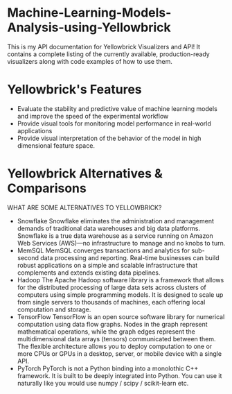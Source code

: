 # Machine-Learning-Models-Analysis-using-Yellowbrick
This is my API documentation for Yellowbrick Visualizers and API! It contains a complete listing of the currently available, production-ready visualizers along with code examples of how to use them. 


# Yellowbrick's Features
- Evaluate the stability and predictive value of machine learning models and improve the speed of the experimental workflow
- Provide visual tools for monitoring model performance in real-world applications
- Provide visual interpretation of the behavior of the model in high dimensional feature space.

# Yellowbrick Alternatives & Comparisons
WHAT ARE SOME ALTERNATIVES TO YELLOWBRICK?
- Snowflake
Snowflake eliminates the administration and management demands of traditional data warehouses and big data platforms. Snowflake is a true data warehouse as a service running on Amazon Web Services (AWS)—no infrastructure to manage and no knobs to turn.
- MemSQL
MemSQL converges transactions and analytics for sub-second data processing and reporting. Real-time businesses can build robust applications on a simple and scalable infrastructure that complements and extends existing data pipelines.
- Hadoop
The Apache Hadoop software library is a framework that allows for the distributed processing of large data sets across clusters of computers using simple programming models. It is designed to scale up from single servers to thousands of machines, each offering local computation and storage.
- TensorFlow
TensorFlow is an open source software library for numerical computation using data flow graphs. Nodes in the graph represent mathematical operations, while the graph edges represent the multidimensional data arrays (tensors) communicated between them. The flexible architecture allows you to deploy computation to one or more CPUs or GPUs in a desktop, server, or mobile device with a single API.
- PyTorch
PyTorch is not a Python binding into a monolothic C++ framework. It is built to be deeply integrated into Python. You can use it naturally like you would use numpy / scipy / scikit-learn etc.
